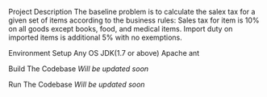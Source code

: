 Project Description
    The baseline problem is to calculate the salex tax for a given set of items according to the business rules:
        Sales tax for item is 10% on all goods except books, food, and medical items.
        Import duty on imported items is additional 5% with no exemptions.

Environment Setup
    Any OS
    JDK(1.7 or above)
    Apache ant

Build The Codebase
*Will be updated soon*

Run The Codebase
*Will be updated soon*